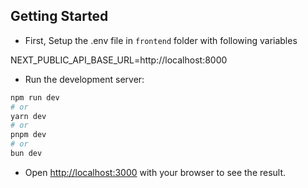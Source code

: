 
## Getting Started

- First, Setup the .env file in `frontend` folder with following variables

NEXT_PUBLIC_API_BASE_URL=http://localhost:8000

- Run the development server:

```bash
npm run dev
# or
yarn dev
# or
pnpm dev
# or
bun dev
```

- Open [http://localhost:3000](http://localhost:3000) with your browser to see the result.

